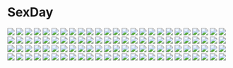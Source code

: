 # SexDay
![](https://konachan.com/image/99afe2278b84ff7f10ebb2fa00aedd17/Konachan.com%20-%2021882%20fullmetal_alchemist%20roy_mustang%20uniform.jpg)
![](https://konachan.com/jpeg/68336bf35ac509ab096c312f3830afb9/Konachan.com%20-%20151354%20game_cg%20group%20instrument%20kujou_karen_%28tsukumo_no_kanade%29%20saeki_hokuto%20skyfish%20tsukumo_no_kanade%20violin.jpg)
![](https://konachan.com/jpeg/b5e0353ccffad6c02aa83e45ace7c29f/Konachan.com%20-%20261304%20barefoot%20breasts%20brown_eyes%20brown_hair%20kill_me_baby%20navel%20nipples%20nude%20oribe_yasuna%20short_hair%20tagme_%28artist%29%20white.jpg)
![](https://konachan.com/jpeg/c264b765da3c81eb742eb9a9a4347b6a/Konachan.com%20-%20205234%20all_male%20barefoot%20blue_eyes%20blue_hair%20blush%20clouds%20dragon%20fang%20horns%20kota%20male%20original%20pointed_ears%20short_hair%20sky%20tail%20wings%20wristwear.jpg)
![](https://konachan.com/image/a0e76300138addc3fd063eabc435351f/Konachan.com%20-%2055798%20dress%20group%20hatsune_miku%20kagamine_len%20kagamine_rin%20male%20megurine_luka%20petals%20ribbons%20spring%20tagme_%28artist%29%20tree%20vocaloid.jpg)
![](https://konachan.com/jpeg/0e82f075ca6dfbfb07ec8eaf59e69a48/Konachan.com%20-%20182271%20breasts%20cleavage%20dragon%27s_crown%20dress%20hat%20isuzu%20long_hair%20sorceress_%28dragon%27s_crown%29%20staff%20white%20witch_hat.jpg)
![](https://konachan.com/image/954bbb7687393be1587385728be4c83c/Konachan.com%20-%2052571%20aoyama_tsukasa%20natsu_yume_nagisa%20valentine.jpg)
![](https://konachan.com/image/453544ff068e435a519f190cde39525a/Konachan.com%20-%20130134%20animal%20bird%20building%20chamooi%20clouds%20dualscreen%20gumi%20headphones%20kaito%20male%20tie%20vocaloid%20water.jpg)
![](https://konachan.com/image/4fabf5b6f4bd83657ee778bee06c14e4/Konachan.com%20-%2016660%202girls%20animal_ears%20catgirl%20stockings%20tail.jpg)
![](https://konachan.com/image/bf6caa8e9b04f36cba1c4298335398c4/Konachan.com%20-%20198912%20aituoku_%28twh%29%20blonde_hair%20brown_eyes%20brown_hair%20gloves%20long_hair%20male%20original%20red_eyes%20short_hair%20uniform%20wristwear.jpg)
![](https://konachan.com/jpeg/2d3fa4c6ed7a20d5c6ee60e9fd17dffe/Konachan.com%20-%20251386%20aqua_eyes%20blue_hair%20blush%20boots%20bow%20braids%20breasts%20brown_eyes%20brown_hair%20cat_smile%20gloves%20group%20hat%20hug%20long_hair%20pink_hair%20skirt%20uniform%20watermark.jpg)
![](https://konachan.com/image/6ee0cd745adbd87ad811b3ab3fbfcb4c/Konachan.com%20-%20122272%20animal_ears%20ass%20blonde_hair%20brown_hair%20cameltoe%20catgirl%20glasses%20hiro-c%20perrine-h_clostermann%20strike_witches%20tail.jpg)
![](https://konachan.com/jpeg/87bba5129ad17c943e2667226ecdc8ef/Konachan.com%20-%20185678%202girls%20ass%20beach%20bikini%20blonde_hair%20fang%20flandre_scarlet%20purple_hair%20remilia_scarlet%20swim_ring%20swimsuit%20touhou%20vampire%20water%20wings%20wink.jpg)
![](https://konachan.com/image/683555d529212f1c4718b9a4a246c1eb/Konachan.com%20-%20117099%20blonde_hair%20green_eyes%20hat%20moriya_suwako%20panties%20skirt%20so-ren%20thighhighs%20touhou%20underwear%20upskirt.jpg)
![](https://konachan.com/jpeg/55267d54afc90455901c688ad98ddeb4/Konachan.com%20-%20305239%20aliasing%20blue_eyes%20blue_hair%20blush%20breasts%20cleavage%20cropped%20dress%20ikomochi%20long_hair%20original%20see_through%20twintails.jpg)
![](https://konachan.com/image/cb4be46422df227b885996e5c8e58dce/Konachan.com%20-%2034102%20tagme.jpg)
![](https://konachan.com/jpeg/394bc59963474e717fa2384cfbb57b15/Konachan.com%20-%20246965%20bakemonogatari%20close%20monogatari_%28series%29%20senjougahara_hitagi%20transparent%20vector.jpg)
![](https://konachan.com/image/54deaf4f19ac3c331451d8b5600de81c/Konachan.com%20-%2082236%20bikini%20butterfly%20flowers%20purple%20swimsuit%20tagme.jpg)
![](https://konachan.com/image/fb589893e1683b19d18c2ae37f22037b/Konachan.com%20-%2016024%20bunnygirl%20tagme.jpg)
![](https://konachan.com/jpeg/1a7156f5b4fab8e0eb9ac5c448f1df35/Konachan.com%20-%20210380%20animal_ears%20blonde_hair%20bodysuit%20breasts%20bunny_ears%20bunnygirl%20gloves%20green_eyes%20hat%20luna_%28reclaimed_land%29%20original%20pantyhose%20wink%20wristwear.jpg)
![](https://konachan.com/image/6039501e99e5d1732c47500f58307d31/Konachan.com%20-%2029451%20tagme.jpg)
![](https://konachan.com/jpeg/c0c5b857da3ea22b639a072e7aea61b3/Konachan.com%20-%20292654%20blue_eyes%20go-toubun_no_hanayome%20nakano_ichika%20otohime_ebi%20pink_hair%20school_uniform%20short_hair.jpg)
![](https://konachan.com/image/25cdcbb32425a62f22384f9a41c281a9/Konachan.com%20-%20130753%20black_hair%20black_rock_shooter%20green_eyes%20hjl%20horns%20scythe%20takanashi_yomi%20weapon%20wings.jpg)
![](https://konachan.com/image/74a9a678f46a84eaee1f1cf9b6550bae/Konachan.com%20-%20202782%20corset%20elbow_gloves%20garter_belt%20gloves%20goth-loli%20hatsune_miku%20jpeg_artifacts%20long_hair%20pink%20stockings%20thighhighs%20vocaloid%20wristwear%20yusuke.jpg)
![](https://konachan.com/image/846147e25445ee9db26a9528166458e1/Konachan.com%20-%2068663%20barefoot%20bed%20black_hair%20bra%20brown_eyes%20coffee-kizoku%20original%20panties%20ribbons%20school_uniform%20shiramine_rika%20underwear%20valentine.jpg)
![](https://konachan.com/jpeg/f20a7013b2d549f4d899a0d056b89420/Konachan.com%20-%2020323%20blue_hair%20close%20excel_saga%20food%20hyatt%20vector.jpg)
![](https://konachan.com/image/296faead45e7c8b48d34606f0616303c/Konachan.com%20-%20188802%20august%20bekkankou%20blonde_hair%20blue_eyes%20daitoshokan_no_hitsujikai%20nipple_slip%20no_bra%20scan%20school_uniform%20suzuki_kana.jpg)
![](https://konachan.com/image/2ee9cd9c34f392bb67db2e4d900f9639/Konachan.com%20-%20162891%20aqua_hair%20cape%20clouds%20crown%20crying%20hatsune_miku%20horns%20stars%20tayen%20the_beast._%28vocaloid%29%20vocaloid.jpg)
![](https://konachan.com/image/a17d62dbb92bfb74aa07ac30d99526f5/Konachan.com%20-%2026055%20ana_coppola%20food%20fruit%20ichigo_mashimaro%20itou_chika%20itou_nobue%20jpeg_artifacts%20matsuoka_miu%20sakuragi_matsuri%20strawberry.jpg)
![](https://konachan.com/jpeg/267d145600f7949c4a8b6d0c8c62be6a/Konachan.com%20-%20189535%20blood%20blush%20breasts%20censored%20cum%20game_cg%20garter_belt%20group%20kojima_arisu%20kojima_neneko%20nipples%20onomatope%2A%20pussy%20shiratama%20stockings%20wedding_attire.jpg)
![](https://konachan.com/jpeg/793c846f58858967b82a1ac998ff75cf/Konachan.com%20-%20233523%20azurite_%28company%29%20cum%20game_cg%20hamashima_shigeo%20male%20momozono_moka%20sex%20shinsou_noise.jpg)
![](https://konachan.com/image/e840aedf7bd4a51f9383f0cffb332974/Konachan.com%20-%20100943%20a_channel%20ichii_tooru%20megami%20momoki_run%20nishi_yuuko%20scan%20school_uniform%20tennoji_nagisa%20thighhighs.jpg)
![](https://konachan.com/jpeg/b3305c38228be273a45080c3ba8061d5/Konachan.com%20-%20287100%20censored%20clochette%20fingering%20game_cg%20kokorone%3Dpendulum%21%20komachiya_nazuna%20masturbation%20oshiki_hitoshi.jpg)
![](https://konachan.com/jpeg/f00b647381fc5a9b3b54d305aac20128/Konachan.com%20-%2029049%20duplicate%20ikkitousen.jpg)
![](https://konachan.com/jpeg/3c476c7d42455b693128c66ff7ef40f0/Konachan.com%20-%20292544%20bikini%20blush%20choker%20garter%20komeshiro_kasu%20long_hair%20original%20red_eyes%20scan%20swimsuit%20white%20white_hair.jpg)
![](https://konachan.com/image/3725a86c536268c4189b7518615999fa/Konachan.com%20-%20242832%202girls%208rats%20animal%20azur_lane%20beach%20bird%20blue_eyes%20breasts%20clouds%20food%20gloves%20kneehighs%20long_hair%20pink_hair%20pocky%20shorts%20skirt%20sky%20twintails%20water.jpg)
![](https://konachan.com/jpeg/fd1d67975b23b3fb65e8a6e1381a581c/Konachan.com%20-%20290166%20aqua_eyes%20beach%20bikini%20breasts%20cleavage%20clouds%20cropped%20fate_grand_order%20fate_%28series%29%20gray_hair%20long_hair%20necklace%20necomi%20sky%20swimsuit%20water%20wristwear.jpg)
![](https://konachan.com/jpeg/400ce12f7c6ad65365dcf79e6e241a32/Konachan.com%20-%20245561%20anthropomorphism%20blush%20breasts%20cleavage%20girls_frontline%20gray%20gray_hair%20red_eyes%20ribbons%20short_hair%20skirt%20spas-12_%28girls_frontline%29%20terras%20twintails.jpg)
![](https://konachan.com/jpeg/153107ba9ba3c48a225dad3d0d7c5324/Konachan.com%20-%20249125%20anthropomorphism%20ass%20breasts%20kantai_collection%20mitarashi_kousei%20nipples%20panties%20shouhou_%28kancolle%29%20thighhighs%20third-party_edit%20underwear%20white.jpg)
![](https://konachan.com/jpeg/6281c428f71128a7edf312d93d1c0e66/Konachan.com%20-%2058292%20bakemonogatari%20kanbaru_suruga%20monogatari_%28series%29%20vector.jpg)
![](https://konachan.com/image/0749438fbf091e274a5b54437540d8b5/Konachan.com%20-%2075806%20blush%20breasts%20mani%20nipples%20no_bra%20open_shirt%20original%20tie%20twintails.jpg)
![](https://konachan.com/jpeg/b4fa70731af3e8d1e3207d3e2308d3ba/Konachan.com%20-%20117151%20black_hair%20blonde_hair%20censored%20ermalit_de_blanchefort%20fellatio%20game_cg%20kamishiro_honoka%20love_2_quad%20marmalade%20naruse_hirofumi%20penis%20toudou_chitose.jpg)
![](https://konachan.com/jpeg/63cbfa7ac334544a8a33220b920e21fb/Konachan.com%20-%2099282%20blush%20game_cg%20green_hair%20hoshizuki_akira%20school_uniform%20sex%20soushinjutsu_rei%20yukirin.jpg)
![](https://konachan.com/image/fe3ff53614f47c10b70735bf61ddfcdc/Konachan.com%20-%20203447%20aliasing%20black_hair%20bow%20breasts%20cleavage%20daiaru%20durarara%21%21%20glasses%20katana%20kneehighs%20panties%20purple_eyes%20short_hair%20sword%20underwear%20weapon%20zoom_layer.jpg)
![](https://konachan.com/image/82e7d217fea12832dbcbcf0074513e7c/Konachan.com%20-%2041032%20amy%20bakuretsu_tenshi%20jo%20meg%20sei.jpg)
![](https://konachan.com/image/5f269f6f04242fddaa18774678711778/Konachan.com%20-%20291978%20animal_ears%20autumn%20azur_lane%20black_hair%20blue_eyes%20brown_eyes%20brown_hair%20building%20catgirl%20fang%20leaves%20long_hair%20nyucha%20short_hair%20skirt%20tree%20umbrella.jpg)
![](https://konachan.com/jpeg/e7017b10895c8b5871a68c948f408107/Konachan.com%20-%20277668%20breast_grab%20censored%20game_cg%20guilty%20necklace%20ore_no_ue_de_agaku_rokunin_no_togime%20sex%20suou_risa%20tagme_%28artist%29%20wink.jpg)
![](https://konachan.com/jpeg/5fada392e6ea25e75e03a5b4175f8d0d/Konachan.com%20-%20295556%20aoi_chizuru%20aqua_eyes%20blonde_hair%20blush%20breasts%20close%20erect_nipples%20handjob%20nipples%20no_bra%20original%20see_through%20thighhighs.jpg)
![](https://konachan.com/image/82ec054912b825fdf27a91261db50c5c/Konachan.com%20-%20163499%20moso_%28mousou_temporary%29%20sakurada_maon%20school_uniform%20tamayura%20undressing.jpg)
![](https://konachan.com/image/f0642f5a900ecd499a546bfae72335bc/Konachan.com%20-%20142919%20sanka_rea%20sankarea.jpg)
![](https://konachan.com/image/6a66ba1558f0b3450804a0bcfd33f255/Konachan.com%20-%2072579%20bsan%20landscape%20original%20ruins%20scenic%20tree.jpg)
![](https://konachan.com/image/737d5d1c913d87d98b872edd4018334d/Konachan.com%20-%20166864%20bicolored_eyes%20gray_hair%20infinite_stratos%20laura_bodewig%20long_hair%20mechagirl%20nenchi.jpg)
![](https://konachan.com/jpeg/a2339c475f53975c02bec59af5cfb927/Konachan.com%20-%2081287%20animal%20blonde_hair%20blue%20blue_eyes%20fish%20mermaid%20original%20signed%20tail%20tan_%28carbon%29%20topless%20underwater%20water.jpg)
![](https://konachan.com/image/6e647da689fee17cb7fa98d5819a0ba5/Konachan.com%20-%2058379%20blue_eyes%20boots%20green_hair%20hat%20komeiji_koishi%20short_hair%20takaharu%20touhou.jpg)
![](https://konachan.com/image/6e1ca49aff72a0f5b7849923a48c099f/Konachan.com%20-%20168717%20dress%20flowers%20instrument%20long_hair%20mogumo%20original%20piano%20polychromatic%20rose.jpg)
![](https://konachan.com/image/7db9bc0c75b9df4581f132e191a43dbd/Konachan.com%20-%20246560%202girls%20chain%20feathers%20gray_hair%20idolmaster%20kanzaki_ranko%20lamier%20long_hair%20ninomiya_asuka%20purple_eyes%20red_eyes%20short_hair%20shorts%20watermark%20wings.jpg)
![](https://konachan.com/jpeg/300c7f0f681907e90ea42b81868b6751/Konachan.com%20-%20186021%20animal_ears%20barefoot%20blonde_hair%20fang%20foxgirl%20jaco%20original%20short_hair%20sleeping%20tail.jpg)
![](https://konachan.com/image/4483da4a0757b607ed2bc33f1addc174/Konachan.com%20-%2088603%20cu-rim%20megurine_luka%20miki_%28vocaloid%29%20vocaloid.jpg)
![](https://konachan.com/jpeg/4dbd7ae35b56b4890afd0e57e7b214c2/Konachan.com%20-%20294029%20brown_eyes%20brown_hair%20clouds%20gray_hair%20long_hair%20phone%20red_eyes%20ribbons%20short_hair%20skirt%20sky%20tail%20tie%20touhou%20tree%20twintails%20waifu2x%20wolfgirl.jpg)
![](https://konachan.com/image/fcdd83028cfc7f5c2cd8f8206a6f0291/Konachan.com%20-%2044949%20hat%20kobuichi%20kousaka_chihaya%20miyoshi_yuiko%20muririn%20natsuzora_kanata%20scarf%20shichijou_sasara%20short_hair%20snow%20yuzusoft.jpg)
![](https://konachan.com/image/6e7f0e7010f62b5e37105719d43cabd8/Konachan.com%20-%2058283%20all_male%20haru_aki%20imitation_black_%28vocaloid%29%20kagamine_len%20kaito%20kamui_gakupo%20lolita_fashion%20male%20trap%20vocaloid.jpg)
![](https://konachan.com/jpeg/b6e61f24bc71f24257239c67e7154388/Konachan.com%20-%20170539%202girls%20bandaid%20bed%20blonde_hair%20blue_eyes%20book%20food%20fruit%20green_eyes%20kneehighs%20long_hair%20original%20pocky%20red_hair%20shorts%20thighhighs%20watermelon.jpg)
![](https://konachan.com/jpeg/ab40ed82bb3f0f41e61ec3a8678a3ca5/Konachan.com%20-%20131968%20acryl%20bow%20brown_hair%20cape%20long_hair%20red_eyes%20reiuji_utsuho%20thighhighs%20touhou%20weapon%20wings.jpg)
![](https://konachan.com/image/aeed6b942be5c61e7ba16555b0adba1c/Konachan.com%20-%2078082%20baka_to_test_to_shoukanjuu%20godees%20monochrome%20shimizu_miharu.jpg)
![](https://konachan.com/jpeg/f5b1dffcf73a6296e46f093f166a9a28/Konachan.com%20-%20297173%20blonde_hair%20blue_eyes%20blush%20bondage%20gag%20gloves%20goyain%20hachimiya_meguru%20idolmaster%20long_hair%20open_shirt%20police_uniform%20shackles%20thighhighs%20tie%20uniform.jpg)
![](https://konachan.com/image/96f9e7c286aa75cb2d94e68c6e788ad9/Konachan.com%20-%20206055%20barefoot%20crazypen%20dress%20flowers%20green_eyes%20green_hair%20hatsune_miku%20long_hair%20ribbons%20summer_dress%20twintails%20vocaloid.jpg)
![](https://konachan.com/jpeg/d93595cb4092654a6e70edde5b4f5a61/Konachan.com%20-%20198891%20bikini%20blush%20chikan_senyou_sharyou%20erect_nipples%20game_cg%20koizumi_amane%20long_hair%20purple_hair%20pussy_juice%20shiina_miyu%20swimsuit%20twintails%20underboob.jpg)
![](https://konachan.com/image/086c42d18e14b21726d03d28e1b29bf5/Konachan.com%20-%2014998%20flcl.jpg)
![](https://konachan.com/jpeg/0a6529f04e36306ad24f3882f7108588/Konachan.com%20-%20295344%20ass%20black_hair%20blush%20cape%20christmas%20cropped%20dress%20gloves%20hat%20heart%20panties%20pantyhose%20purple_eyes%20santa_costume%20santa_hat%20short_hair%20underwear%20white.jpg)
![](https://konachan.com/jpeg/e7aad6d3a490da51d879e939d3760f6b/Konachan.com%20-%20239148%20close%20fate_grand_order%20fate_%28series%29%20mash_kyrielight%20navel%20tail%20thighhighs%20waifu2x%20wet%20wolfgirl%20xin_%28moehime%29.jpg)
![](https://konachan.com/jpeg/ae868665c4a0b44189fa76b2c00e07a5/Konachan.com%20-%20241291%20adcd%20long_hair%20original%20petals%20pink_eyes%20purple_hair%20thighhighs%20twintails.jpg)
![](https://konachan.com/jpeg/6b3df580e2d3400c0b09006c7d3ef304/Konachan.com%20-%20247883%20anthropomorphism%20kaga_%28kancolle%29%20kantai_collection%20nipples%20wa_%28genryusui%29%20waifu2x.jpg)
![](https://konachan.com/jpeg/e81c15d887c94ef9562d073d42265308/Konachan.com%20-%20120105%20logo%20soul_eater%20transparent%20vector.jpg)
![](https://konachan.com/image/7342f660e24d31f1ed7d8e21df3ce9d5/Konachan.com%20-%2021885%20azumanga_daioh%20black%20halloween%20pumpkin%20takino_tomo.jpg)
![](https://konachan.com/image/57926cb83fb329f32fd09da11c01e582/Konachan.com%20-%2034940%20isurugi_noe%20true_tears.jpg)
![](https://konachan.com/image/ef3ddd13d499e4731704fc380ae9926d/Konachan.com%20-%2051675%20aizawa_sakuya%20asakaze_risa%20ayasaki_hayate%20group%20hanabishi_miki%20katsura_yukiji%20kijima_saki%20male%20sanzenin_nagi%20school_uniform%20segawa_izumi.jpg)
![](https://konachan.com/image/37ce0b5343d67b000577fe036018ac45/Konachan.com%20-%2061156%20crossover%20kanokon%20louise_fran%C3%A7oise_le_blanc_de_la_valli%C3%A8re%20minamoto_chizuru%20zero_no_tsukaima.jpg)
![](https://konachan.com/image/8f28e51c9cfc618bb5d34213370277d2/Konachan.com%20-%20134552%20candy%20chocolate%20panties%20school_uniform%20tagme%20underwear.jpg)
![](https://konachan.com/image/aa404792e228c6c3a8dfef5fccc60c00/Konachan.com%20-%2046741%20fate_testarossa%20mahou_shoujo_lyrical_nanoha.jpg)
![](https://konachan.com/image/51efd38325840b29b2cdd105bbec1028/Konachan.com%20-%20157478%20angel%20beach%20bikini%20blush%20braids%20breasts%20dragon%20drink%20glasses%20gloves%20goggles%20group%20halo%20hat%20original%20phone%20pumpkin%20red_hair%20skirt%20topless%20water%20wink.jpg)
![](https://konachan.com/image/16c7ed7c523fa1da1d4059a7c7f76788/Konachan.com%20-%2072324%20brown_eyes%20brown_hair%20snow%20tagme.jpg)
![](https://konachan.com/jpeg/8dff5164975051b13f3563042d18f794/Konachan.com%20-%20262595%20blonde_hair%20boots%20cape%20kiniro_mosaic%20kneehighs%20kujou_karen%20long_hair%20purple_eyes%20signed%20skirt%20sword%20tagme_%28artist%29%20weapon.jpg)
![](https://konachan.com/jpeg/1380f2c574626d5c2c1062c9637ae237/Konachan.com%20-%20213995%20blonde_hair%20bra%20breasts%20choker%20long_hair%20original%20polychromatic%20red_eyes%20shino_%28eefy%29%20third-party_edit%20underwear.jpg)
![](https://konachan.com/image/d3478af36b50540a18602e00d653b65a/Konachan.com%20-%20185876%20building%20original%20taiki_%28luster%29.jpg)
![](https://konachan.com/image/57b763bf3523a98e59fc2159c9d4e9b3/Konachan.com%20-%20141429%20av_%28artist%29%20bikini%20breasts%20cleavage%20flowers%20headband%20idolmaster%20long_hair%20necklace%20purple_eyes%20purple_hair%20shijou_takane%20swimsuit.jpg)
![](https://konachan.com/image/58ead6c61ca38d67132633c2fddd14b0/Konachan.com%20-%20187768%20anus%20blindfold%20bondage%20censored%20condom%20gag%20gundam_build_fighters%20gundam_%28series%29%20iori_rinko%20nipples%20pussy%20spread_legs%20spread_pussy%20wet.jpg)
![](https://konachan.com/jpeg/3c48a865ccdf3826520bd44ea7405a31/Konachan.com%20-%20258854%20bed%20blue_eyes%20blush%20bra%20brown_hair%20chishima_mako%20close%20game_cg%20loli%20piyodera_mucha%20short_hair%20teddy_bear%20underwear%20yoru_no_hitsuji.jpg)
![](https://konachan.com/image/4bbbb344a37e8265eb38fed1c9dd8053/Konachan.com%20-%2049262%20d.gray-man%20lenalee_lee%20vector.jpg)
![](https://konachan.com/jpeg/ae5587abd2659cd534cd16d1ffa3a988/Konachan.com%20-%20105718%20bandaid%20blonde_hair%20blush%20boots%20chibi%20crying%20hat%20hina_hina%20mahou_shoujo_madoka_magica%20tears%20thighhighs%20tomoe_mami%20white%20yellow_eyes.jpg)
![](https://konachan.com/image/04d092323b88f0069bb19acca354ad93/Konachan.com%20-%2088124%20blue_eyes%20long_hair%20nyarumi_%28buluerose%29%20original%20panties%20school_uniform%20thighhighs%20underwear%20zettai_ryouiki.jpg)
![](https://konachan.com/jpeg/ecdcc30e61e68f382757168a0ac46ed4/Konachan.com%20-%20219771%20animal_ears%20breasts%20cleavage%20gray_hair%20hoodie%20jojo_no_kimyou_na_bouken%20mariah%20mia_%28gute-nacht-07%29%20pantyhose%20yellow_eyes.jpg)
![](https://konachan.com/image/a55e8cdbf420b869b82c0421422c3bd8/Konachan.com%20-%20128182%20barefoot%20bed%20blonde_hair%20blue_eyes%20blush%20bow%20harupy%20original%20panties%20phone%20striped_panties%20underwear.jpg)
![](https://konachan.com/jpeg/6bd7180869ade264c5abbb5b5a9e8197/Konachan.com%20-%20260246%202girls%20blue_eyes%20blue_hair%20blush%20breast_hold%20breasts%20cleavage%20dress%20maid%20pink_eyes%20pink_hair%20ram_%28re%3Azero%29%20rem_%28re%3Azero%29%20ribbons%20short_hair%20twins.jpg)
![](https://konachan.com/jpeg/a478349fe80280922f94a593394d6649/Konachan.com%20-%20245640%20all_male%20blue_eyes%20blue_hair%20book%20brown_hair%20fate_grand_order%20fate_%28series%29%20feathers%20glasses%20gloves%20kiritachi%20male%20short_hair%20william_shakespeare.jpg)
![](https://konachan.com/image/535e737fbee2fef8415ff0e8aff26251/Konachan.com%20-%20277545%20ass%20bed%20bodysuit%20brown_eyes%20cameltoe%20couch%20elbow_gloves%20garter%20gloves%20gogo_shichi-ji%20maid%20original%20panties%20short_hair%20underwear%20white_hair.jpg)
![](https://konachan.com/image/4e4fd97f7cf9b638b2fe13c24248a5f4/Konachan.com%20-%2050229%20breasts%20chinese_clothes%20chinese_dress%20cleavage%20kiba_satoshi%20liu_meifeng%20shuraki.jpg)
![](https://konachan.com/image/2130213b913b16ea0345798fd5fcd311/Konachan.com%20-%20142730%20aqua_eyes%20aqua_hair%20hatsune_miku%20long_hair%20tie%20twintails%20vocaloid%20yamano_uzura.jpg)
![](https://konachan.com/image/17115f46dca3efa842a8af3baf0e3bea/Konachan.com%20-%20252579%20bed%20blonde_hair%20blush%20breasts%20charlotte_dunois%20infinite_stratos%20long_hair%20no_bra%20open_shirt%20purple_eyes%20shirt%20tagme_%28artist%29%20wink.jpg)
![](https://konachan.com/image/57bf71acf1c3f7f9e594ec107e24a054/Konachan.com%20-%20225265%20black_eyes%20black_hair%20green_eyes%20headdress%20index%20kamijou_touma%20long_hair%20male%20nun%20saiba_chikuwa%20short_hair%20to_aru_majutsu_no_index%20white_hair.jpg)
![](https://konachan.com/image/ddb814617e80398f0720862720d85375/Konachan.com%20-%20156277%20anthropomorphism%20food%20goggles%20green_eyes%20green_hair%20happy_tree_friends%20hat%20jpeg_artifacts%20male%20necklace%20pizza%20polychromatic%20yuki_%28fuguneko%29.jpg)
